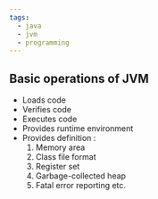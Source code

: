 ```yaml
---
tags:
  - java
  - jvm
  - programming
---
```

## Basic operations of JVM

- Loads code
- Verifies code
- Executes code
- Provides runtime environment
- Provides definition :
     1. Memory area
     2. Class file format
     3. Register set
     4. Garbage-collected heap
     5. Fatal error reporting etc.

